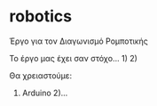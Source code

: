 # robotics
Έργο για τον Διαγωνισμό Ρομποτικής

Το έργο μας έχει σαν στόχο...
1)
2)

Θα χρειαστούμε:
1) Arduino
2)...
